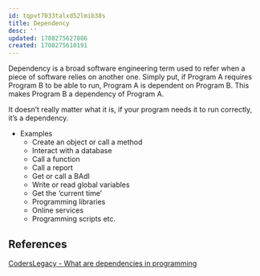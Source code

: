 ```yaml
---
id: tqpvt7033talxd52lmib38s
title: Dependency
desc: ''
updated: 1708275627086
created: 1708275610191
---
```


Dependency is a broad software engineering term used to refer when a piece of software relies on another one. Simply put, if Program A requires Program B to be able to run, Program A is dependent on Program B. This makes Program B a dependency of Program A.

It doesn’t really matter what it is, if your program needs it to run correctly, it’s a dependency.

- Examples
  - Create an object or call a method
  - Interact with a database
  - Call a function
  - Call a report
  - Get or call a BAdI
  - Write or read global variables
  - Get the ‘current time’
  - Programming libraries
  - Online services
  - Programming scripts etc.

## References

[CodersLegacy - What are dependencies in programming](https://coderslegacy.com/what-are-dependencies-in-programming/)
